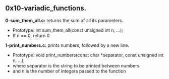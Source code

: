 ## 0x10-variadic_functions.

**0-sum_them_all.c:** returns the sum of all its parameters.

- Prototype: int sum_them_all(const unsigned int n, ...);
- If n == 0, return 0

**1-print_numbers.c:** prints numbers, followed by a new line.

- Prototype: void print_numbers(const char *separator, const unsigned int n, ...);
- where separator is the string to be printed between numbers
- and n is the number of integers passed to the function
